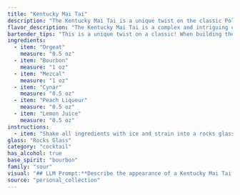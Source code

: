 ```yaml
---
title: "Kentucky Mai Tai"
description: "The Kentucky Mai Tai is a unique twist on the classic Polynesian cocktail family, blending traditional Mai Tai elements like orgeat and rum with American influences. The bourbon, mezcal, and Cynar add smoky, herbal, and bittersweet notes, while the peach liqueur and lemon juice provide a balance of sweetness and acidity. "
flavor_description: "The Kentucky Mai Tai is a complex and intriguing cocktail. The bourbon and mezcal provide a smoky, spicy base, while the orgeat and peach liqueur add sweetness and floral notes. Cynar's artichoke bitterness balances the sweetness, and the lemon juice provides a refreshing acidity. Expect a layered experience with notes of smoke, spice, fruit, and a subtle vegetal undertone. "
bartender_tips: "This is a unique twist on a classic! When building the Kentucky Mai Tai, focus on quality ingredients. Freshly squeezed lemon juice is essential.  Use a good quality mezcal that has a smoky character. The Cynar adds a complex, bitter note that balances the sweetness of the orgeat and peach liqueur.  Shake with ice to chill, but strain into a chilled coupe glass to prevent dilution. Enjoy the surprising complexity! "
ingredients:
  - item: "Orgeat"
    measure: "0.5 oz"
  - item: "Bourbon"
    measure: "1 oz"
  - item: "Mezcal"
    measure: "1 oz"
  - item: "Cynar"
    measure: "0.5 oz"
  - item: "Peach Liqueur"
    measure: "0.5 oz"
  - item: "Lemon Juice"
    measure: "0.5 oz"
instructions:
  - item: "Shake all ingredients with ice and strain into a rocks glass with crushed ice."
glass: "Rocks Glass"
category: "cocktail"
has_alcohol: true
base_spirit: "bourbon"
family: "sour"
visual: "## LLM Prompt:**Describe the appearance of a Kentucky Mai Tai cocktail. Consider the following ingredients and their potential visual impact:*** **Orgeat:** A milky white syrup that can add a slight cloudiness.* **Bourbon:** Amber to golden brown, can be light or dark depending on the specific bourbon used.* **Mezcal:** A smoky, amber-colored spirit that may add a hint of opacity.* **Cynar:** A bitter, dark-brown liqueur that can add a deep color to the drink.* **Peach Liqueur:** A clear, pale yellow liqueur that may add a slight blush to the cocktail.* **Lemon Juice:** Adds a vibrant citrus hue and can create a slight foam on top.**Consider the overall color, clarity, and texture of the drink. Does it have a layered look? Is there any foam or froth? Does the color vary depending on the light?** **Example:**The Kentucky Mai Tai is a mesmerizing blend of colors, ranging from deep amber to a vibrant citrus yellow.  The drink is slightly cloudy due to the orgeat, with a hint of smoky opacity from the mezcal.  The Cynar adds a layer of dark brown depth, while the peach liqueur gives the drink a subtle blush.  A light layer of froth forms on top, adding a touch of texture and highlighting the citrusy notes. The overall effect is a captivating amber cocktail, with a subtle complexity in its hues and a playful interplay of light and shadow. "
source: "personal_collection"
---
```



